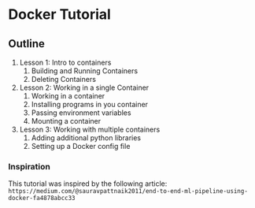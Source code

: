 # Docker Tutorial

## Outline
1. Lesson 1: Intro to containers
    1. Building and Running Containers
    2. Deleting Containers
1. Lesson 2: Working in a single Container
    1. Working in a container
    1. Installing programs in you container
    1. Passing environment variables
    1. Mounting a container
1. Lesson 3: Working with multiple containers
    1. Adding additional python libraries
    1. Setting up a Docker config file

### Inspiration
This tutorial was inspired by the following article:
`https://medium.com/@sauravpattnaik2011/end-to-end-ml-pipeline-using-docker-fa4878abcc33`